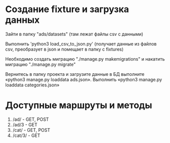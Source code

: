 # Создание fixture и загрузка данных

Зайти в папку "ads/datasets" (там лежат файлы csv с данными)

Выполнить 'python3 load_csv_to_json.py' (получает данные из файлов csv, преобразует в json и помещает в папку с fixtures)

Необходимо создать миграцию "./manage.py makemigrations"  и накатить миграцию "./manage.py migrate"

Вернитесь в папку проекта и загрузите данные в БД выполните «python3 manage.py loaddata ads.json».
Выполнить «python3 manage.py loaddata categories.json»

# Доступные маршруты и методы

1) /ad/ - GET, POST
2) /ad/3 - GET
3) /cat/ - GET, POST
4) /cat/3/ - GET
